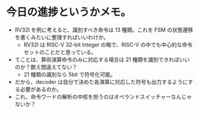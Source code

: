 # 今日の進捗というかメモ。

- RV32I を例に考えると、識別すべき命令は 13 種類。これを FSM の状態遷移を書くみたいに整理すればいいわけか。
  - RV32I は RISC-V 32-bit Integer の略で、RISC-V の中でも中心的な命令セットのことだと思っている。
- てことは、算術演算命令のみに対応する場合は 21 種類を識別できればいいのか？数え間違えてない？
  - 21 種類の識別なら 5bit で符号化可能。
- だから、decoder は自分で決めた各演算に対応した符号も出力するようにする必要があるのか。
- これ、命令ワードの解析の中核を担うのはオペランドスイッチャーなんじゃないか？

